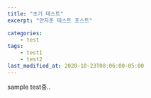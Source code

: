 ```yaml
---
title: "초기 테스트"
excerpt: "안지훈 테스트 포스트"

categories:
    - test
tags:
    - test1
    - test2
last_modified_at: 2020-10-23T08:06:00-05:00
---
```

sample test중..
